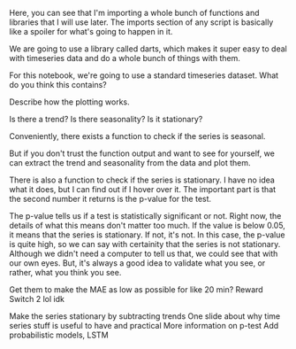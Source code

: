 Here, you can see that I'm importing a whole bunch of functions and libraries that I will use later. The imports section of any script is basically like a spoiler for what's going to happen in it.

We are going to use a library called darts, which makes it super easy to deal with timeseries data and do a whole bunch of things with them.

For this notebook, we're going to use a standard timeseries dataset. What do you think this contains?

Describe how the plotting works.

Is there a trend? Is there seasonality? Is it stationary?

Conveniently, there exists a function to check if the series is seasonal.

But if you don't trust the function output and want to see for yourself, we can extract the trend and seasonality from the data and plot them.

There is also a function to check if the series is stationary. I have no idea what it does, but I can find out if I hover over it. The important part is that the second number it returns is the p-value for the test.

The p-value tells us if a test is statistically significant or not. Right now, the details of what this means don't matter too much. If the value is below 0.05, it means that the series is stationary. If not, it's not.
In this case, the p-value is quite high, so we can say with certainity that the series is not stationary. Although we didn't need a computer to tell us that, we could see that with our own eyes. But, it's always a good idea to validate what you see, or rather, what you think you see.

Get them to make the MAE as low as possible for like 20 min? Reward Switch 2 lol idk


Make the series stationary by subtracting trends
One slide about why time series stuff is useful to have and practical
More information on p-test
Add probabilistic models, LSTM